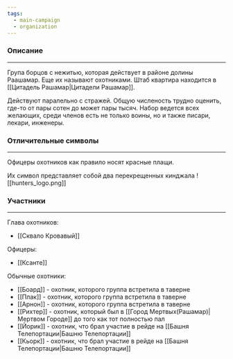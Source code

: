 ```yaml
---
tags:
  - main-campaign
  - organization
---
```

### Описание
---
Група борцов с нежитью, которая действует в районе долины Раашамар. Еще их называют охотниками.
Штаб квартира находится в [[Цитадель Рашамар|Цитадели Рашамар]].

Действуют паралельно с стражей. Общую численость трудно оценить, где-то от пары сотен до может пары тысяч. Набор ведется всех желающих, среди членов есть не только воины, но и также писари, лекари, инженеры.

### Отличительные символы
---
Офицеры охотников как правило носят красные плащи.

Их символ представляет собой два перекрещенных кинджала
![[hunters_logo.png]]

### Участники
---
Глава охотников:  
- [[Сквало Кровавый]]  

Офицеры:  
- [[Ксанте]]  

Обычные охотники:  
- [[Боард]] - охотник, которого группа встретила в таверне  
- [[Плак]] - охотник, которого группа встретила в таверне  
- [[Арнон]] - охотник, которого группа встретила в таверне  
- [[Рихтер]] - охотник, который был в [[Город Мертвых(Рашамар)|Мертвом Городе]] до того как тот полностью пал  
- [[Йорик]] - охотник, что брал участие в рейде на [[Башня Телепортации|Башню Телепортации]]   
- [[Кьорк]] - охотник, что брал участие в рейде на [[Башня Телепортации|Башню Телепортации]]   